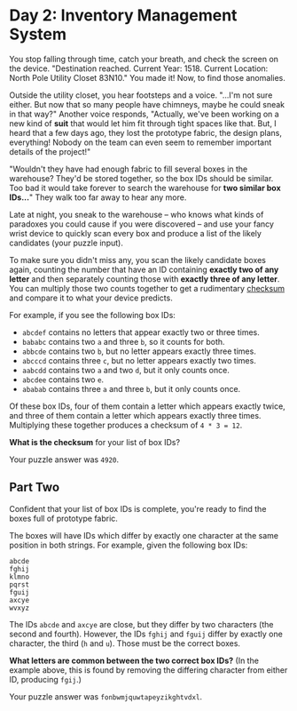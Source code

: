 # Day 2: Inventory Management System

You stop falling through time, catch your breath, and check the screen on the
device. "Destination reached. Current Year: 1518. Current Location: North Pole
Utility Closet 83N10." You made it! Now, to find those anomalies.

Outside the utility closet, you hear footsteps and a voice. "...I'm not sure
either. But now that so many people have chimneys, maybe he could sneak in that
way?" Another voice responds, "Actually, we've been working on a new kind of
**suit** that would let him fit through tight spaces like that. But, I heard
that a few days ago, they lost the prototype fabric, the design plans,
everything!  Nobody on the team can even seem to remember important details of
the project!"

"Wouldn't they have had enough fabric to fill several boxes in the warehouse?
They'd be stored together, so the box IDs should be similar. Too bad it would
take forever to search the warehouse for **two similar box IDs...**" They walk
too far away to hear any more.

Late at night, you sneak to the warehouse &ndash; who knows what kinds of
paradoxes you could cause if you were discovered &ndash; and use your fancy
wrist device to quickly scan every box and produce a list of the likely
candidates (your puzzle input).

To make sure you didn't miss any, you scan the likely candidate boxes again,
counting the number that have an ID containing **exactly two of any letter**
and then separately counting those with **exactly three of any letter**. You
can multiply those two counts together to get a rudimentary
[checksum](https://en.wikipedia.org/wiki/Checksum) and compare it to what your
device predicts.

For example, if you see the following box IDs:

- `abcdef` contains no letters that appear exactly two or three times.
- `bababc` contains two `a` and three `b`, so it counts for both.
- `abbcde` contains two `b`, but no letter appears exactly three times.
- `abcccd` contains three `c`, but no letter appears exactly two times.
- `aabcdd` contains two `a` and two `d`, but it only counts once.
- `abcdee` contains two `e`.
- `ababab` contains three `a` and three `b`, but it only counts once.

Of these box IDs, four of them contain a letter which appears exactly twice,
and three of them contain a letter which appears exactly three times.
Multiplying these together produces a checksum of `4 * 3 = 12`.

**What is the checksum** for your list of box IDs?

Your puzzle answer was `4920`.

## Part Two

Confident that your list of box IDs is complete, you're ready to find the boxes
full of prototype fabric.

The boxes will have IDs which differ by exactly one character at the same
position in both strings. For example, given the following box IDs:

    abcde
    fghij
    klmno
    pqrst
    fguij
    axcye
    wvxyz

The IDs `abcde` and `axcye` are close, but they differ by two characters (the
second and fourth). However, the IDs `fghij` and `fguij` differ by exactly one
character, the third (`h` and `u`). Those must be the correct boxes.

**What letters are common between the two correct box IDs?** (In the example
above, this is found by removing the differing character from either ID,
producing `fgij`.)

Your puzzle answer was `fonbwmjquwtapeyzikghtvdxl`.
